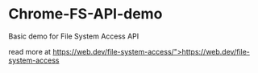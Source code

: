 # Chrome-FS-API-demo

Basic demo for File System Access API

read more at https://web.dev/file-system-access/">https://web.dev/file-system-access
